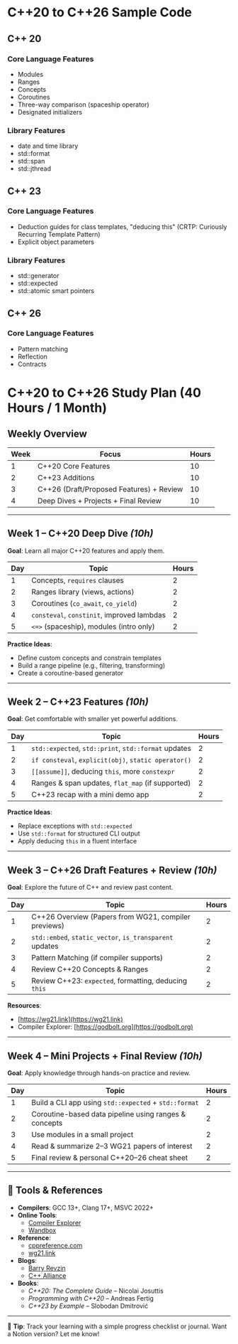 # C++20 to C++26 Sample Code

## C++ 20
### Core Language Features
- Modules
- Ranges
- Concepts
- Coroutines
- Three-way comparison (spaceship operator)
- Designated initializers

### Library Features
- date and time library
- std::format
- std::span
- std::jthread

## C++ 23
### Core Language Features
- Deduction guides for class templates, "deducing this" (CRTP: Curiously Recurring Template Pattern)
- Explicit object parameters

### Library Features
- std::generator
- std::expected
- std::atomic smart pointers

## C++ 26
### Core Language Features
- Pattern matching
- Reflection
- Contracts


# C++20 to C++26 Study Plan (40 Hours / 1 Month)

## Weekly Overview

| Week | Focus                                      | Hours |
|------|--------------------------------------------|-------|
| 1    | C++20 Core Features                        | 10    |
| 2    | C++23 Additions                            | 10    |
| 3    | C++26 (Draft/Proposed Features) + Review   | 10    |
| 4    | Deep Dives + Projects + Final Review       | 10    |

---

## Week 1 – C++20 Deep Dive *(10h)*

**Goal**: Learn all major C++20 features and apply them.

| Day | Topic                                               | Hours |
|-----|-----------------------------------------------------|-------|
| 1   | Concepts, `requires` clauses                        | 2     |
| 2   | Ranges library (views, actions)                     | 2     |
| 3   | Coroutines (`co_await`, `co_yield`)                 | 2     |
| 4   | `consteval`, `constinit`, improved lambdas          | 2     |
| 5   | `<=>` (spaceship), modules (intro only)             | 2     |

**Practice Ideas**:
- Define custom concepts and constrain templates
- Build a range pipeline (e.g., filtering, transforming)
- Create a coroutine-based generator

---

## Week 2 – C++23 Features *(10h)*

**Goal**: Get comfortable with smaller yet powerful additions.

| Day | Topic                                                         | Hours |
|-----|---------------------------------------------------------------|-------|
| 1   | `std::expected`, `std::print`, `std::format` updates          | 2     |
| 2   | `if consteval`, `explicit(obj)`, `static operator()`          | 2     |
| 3   | `[[assume]]`, deducing `this`, more `constexpr`               | 2     |
| 4   | Ranges & span updates, `flat_map` (if supported)              | 2     |
| 5   | C++23 recap with a mini demo app                              | 2     |

**Practice Ideas**:
- Replace exceptions with `std::expected`
- Use `std::format` for structured CLI output
- Apply deducing `this` in a fluent interface

---

## Week 3 – C++26 Draft Features + Review *(10h)*

**Goal**: Explore the future of C++ and review past content.

| Day | Topic                                                      | Hours |
|-----|------------------------------------------------------------|-------|
| 1   | C++26 Overview (Papers from WG21, compiler previews)       | 2     |
| 2   | `std::embed`, `static_vector`, `is_transparent` updates    | 2     |
| 3   | Pattern Matching (if compiler supports)                    | 2     |
| 4   | Review C++20 Concepts & Ranges                             | 2     |
| 5   | Review C++23: `expected`, formatting, deducing `this`      | 2     |

**Resources**:
- [https://wg21.link](https://wg21.link)
- Compiler Explorer: [https://godbolt.org](https://godbolt.org)

---

## Week 4 – Mini Projects + Final Review *(10h)*

**Goal**: Apply knowledge through hands-on practice and review.

| Day | Topic                                                                 | Hours |
|-----|-----------------------------------------------------------------------|-------|
| 1   | Build a CLI app using `std::expected` + `std::format`                | 2     |
| 2   | Coroutine-based data pipeline using ranges & concepts                | 2     |
| 3   | Use modules in a small project                                       | 2     |
| 4   | Read & summarize 2–3 WG21 papers of interest                         | 2     |
| 5   | Final review & personal C++20–26 cheat sheet                         | 2     |

---

## 🔧 Tools & References

- **Compilers**: GCC 13+, Clang 17+, MSVC 2022+
- **Online Tools**:
  - [Compiler Explorer](https://godbolt.org)
  - [Wandbox](https://wandbox.org)
- **Reference**:
  - [cppreference.com](https://en.cppreference.com)
  - [wg21.link](https://wg21.link)
- **Blogs**:
  - [Barry Revzin](https://brevzin.github.io/)
  - [C++ Alliance](https://www.cppalliance.org/)
- **Books**:
  - *C++20: The Complete Guide* – Nicolai Josuttis
  - *Programming with C++20* – Andreas Fertig
  - *C++23 by Example* – Slobodan Dmitrović

---

📝 **Tip**: Track your learning with a simple progress checklist or journal. Want a Notion version? Let me know!
